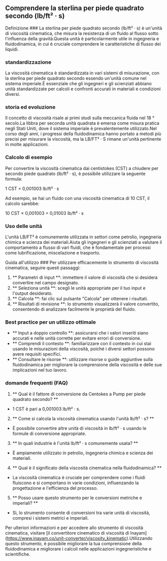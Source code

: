## Comprendere la sterlina per piede quadrato secondo (lb/ft² · s)

Definizione ###
La sterlina per piede quadrato secondo (lb/ft² · s) è un'unità di viscosità cinematica, che misura la resistenza di un fluido al flusso sotto l'influenza della gravità.Questa unità è particolarmente utile in ingegneria e fluidodinamica, in cui è cruciale comprendere le caratteristiche di flusso dei liquidi.

### standardizzazione
La viscosità cinematica è standardizzata in vari sistemi di misurazione, con la sterlina per piede quadrato secondo essendo un'unità comune nel sistema imperiale.È essenziale che gli ingegneri e gli scienziati abbiano unità standardizzate per calcoli e confronti accurati in materiali e condizioni diversi.

### storia ed evoluzione
Il concetto di viscosità risale ai primi studi sulla meccanica fluida nel 18 ° secolo.La libbra per seconda unità quadrata è emersa come misura pratica negli Stati Uniti, dove il sistema imperiale è prevalentemente utilizzato.Nel corso degli anni, i progressi della fluidodinamica hanno portato a metodi più precisi per misurare la viscosità, ma la LB/FT² · S rimane un'unità pertinente in molte applicazioni.

### Calcolo di esempio
Per convertire la viscosità cinematica dai centistokes (CST) a chiudere per secondo piede quadrato (lb/ft² · s), è possibile utilizzare la seguente formula:

1 CST = 0,001003 lb/ft² · s

Ad esempio, se hai un fluido con una viscosità cinematica di 10 CST, il calcolo sarebbe:

10 CST × 0,001003 = 0,01003 lb/ft² · s

### Uso delle unità
L'unità LB/FT² è comunemente utilizzata in settori come petrolio, ingegneria chimica e scienza dei materiali.Aiuta gli ingegneri e gli scienziati a valutare il comportamento a flusso di vari fluidi, che è fondamentale per processi come lubrificazione, miscelazione e trasporto.

Guida all'utilizzo ###
Per utilizzare efficacemente lo strumento di viscosità cinematica, seguire questi passaggi:

1. ** Parametri di input **: immettere il valore di viscosità che si desidera convertire nel campo designato.
2. ** Seleziona unità **: scegli le unità appropriate per il tuo input e l'output desiderato.
3. ** Calcola **: fai clic sul pulsante "Calcola" per ottenere i risultati.
4. ** Risultati di revisione **: lo strumento visualizzerà il valore convertito, consentendo di analizzare facilmente le proprietà del fluido.

### Best practice per un utilizzo ottimale
- ** Input a doppio controllo **: assicurarsi che i valori inseriti siano accurati e nelle unità corrette per evitare errori di conversione.
- ** Comprendi il contesto **: familiarizzare con il contesto in cui stai usando le misurazioni della viscosità, poiché i diversi settori possono avere requisiti specifici.
- ** Consultare le risorse **: utilizzare risorse o guide aggiuntive sulla fluidodinamica per migliorare la comprensione della viscosità e delle sue implicazioni nel tuo lavoro.

### domande frequenti (FAQ)

1. ** Qual è il fattore di conversione da Centokes a Pump per piede quadrato secondo? **
- 1 CST è pari a 0,001003 lb/ft² · s.

2. ** Come si calcola la viscosità cinematica usando l'unità lb/ft² · s? **
- È possibile convertire altre unità di viscosità in lb/ft² · s usando le formule di conversione appropriate.

3. ** In quali industrie è l'unità lb/ft² · s comunemente usata? **
- È ampiamente utilizzato in petrolio, ingegneria chimica e scienza dei materiali.

4. ** Qual è il significato della viscosità cinematica nella fluidodinamica? **
- La viscosità cinematica è cruciale per comprendere come i fluidi fluiscono e si comportano in varie condizioni, influenzando la progettazione e l'efficienza del processo.

5. ** Posso usare questo strumento per le conversioni metriche e imperiali? **
- Sì, lo strumento consente di conversioni tra varie unità di viscosità, compresi i sistemi metrici e imperiali.

Per ulteriori informazioni e per accedere allo strumento di viscosità cinematica, visitare [il convertitore cinematico di viscosità di Inayam] (https://www.inayam.co/unit-converter/viscosity_kinematic).Utilizzando questo strumento, è possibile migliorare la tua comprensione della fluidodinamica e migliorare i calcoli nelle applicazioni ingegneristiche e scientifiche.